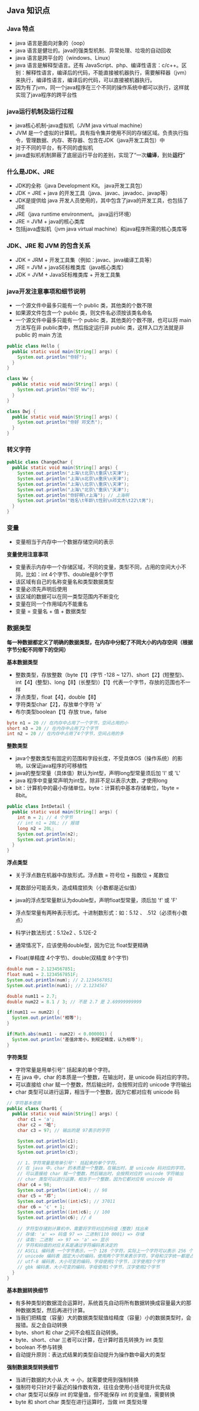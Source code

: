 ## Java 知识点

### Java 特点

* java 语言是面向对象的（oop）
* java 语言是健壮的。java的强类型机制、异常处理、垃圾的自动回收
* java 语言是跨平台的（windows、Linux）
* java 语言是解释型语言。还有 JavaScript、php、编译性语言：c/c++。区别：解释性语言，编译后的代码，不能直接被机器执行，需要解释器（jvm）来执行，编译性语言，编译后的代码，可以直接被机器执行。
* 因为有了jvm，同一个java程序在三个不同的操作系统中都可以执行，这样就实现了java程序的跨平台性

### java运行机制及运行过程

* java核心机制-java虚拟机（JVM java virtual machine）
* JVM 是一个虚拟的计算机，具有指令集并使用不同的存储区域。负责执行指令，管理数据、内存、寄存器、包含在JDK（java开发工具包）中
* 对于不同的平台，有不同的虚拟机
* java虚拟机机制屏蔽了底层运行平台的差别，实现了“一次**编译**，到处**运行**”

### 什么是JDK、JRE

* JDK的全称（java Development Kit。 java开发工具包）
* JDK = JRE + java 的开发工具（java、javac、javadoc、javap等）
* JDK是提供给 java 开发人员使用的，其中包含了java的开发工具，也包括了JRE
* JRE（java runtime environment。 java运行环境）
* JRE = JVM + java的核心类库
* 包括java虚拟机（jvm java virtual machine）和java程序所需的核心类库等

### JDK、JRE 和 JVM 的包含关系

* JDK = JRM + 开发工具集（例如：javac、java编译工具等）
* JRE = JVM + javaSE标椎类库（java核心类库）
* JDK = JVM + JavaSE标椎类库 + 开发工具集

### java开发注意事项和细节说明

* 一个源文件中最多只能有一个 public 类，其他类的个数不限
* 如果源文件包含一个 public 类，则文件名必须按该类名命名
* 一个源文件中最多只能有一个 public 类，其他类的个数不限，也可以将 main 方法写在非 public类中，然后指定运行非 public 类，这样入口方法就是非 public 的 main 方法

```java
public class Hello {
  public static void main(String[] args) {
    System.out.println("你好");
  }
}

class Ww {
  public static void main(String[] args) {
    System.out.println("你好 Ww");
  }
}

class Dwj {
  public static void main(String[] args) {
    System.out.println("你好 邓文杰");
  }
}
```

### 转义字符

```java
public class ChangeChar {
  public static void main(String[] args) {
    System.out.println("上海\t北京\t重庆\t天津");
    System.out.println("上海\n北京\n重庆\n天津");
    System.out.println("上海\\北京\\重庆\\天津");
    System.out.println("上海\"北京\"重庆\"天津");
    System.out.println("你好啊\r上海"); // 上海啊
    System.out.println("姓名\t年龄\t性别\n邓文杰\t22\t男");
  }
}
```

### 变量

* 变量相当于内存中一个数据存储空间的表示

**变量使用注意事项**

* 变量表示内存中一个存储区域，不同的变量，类型不同，占用的空间大小不同，比如：int 4个字节、double是8个字节
* 该区域有自己的名称变量名和类型数据类型
* 变量必须先声明后使用
* 该区域的数据可以在同一类型范围内不断变化
* 变量在同一个作用域内不能重名
* 变量 = 变量名 + 值 + 数据类型

### 数据类型

**每一种数据都定义了明确的数据类型，在内存中分配了不同大小的内存空间（根据字节分配不同带下的空间）**

**基本数据类型**

* 整数类型，存放整数（byte【1】(字节 -128 ~ 127)、short【2】(短整型)、int【4】(整型)、long【8】(长整型)）【1】代表一个字节，存放的范围也不一样
* 浮点类型，float【4】，double【8】
* 字符类型char【2】，存放单个字符 'a'
* 布尔类型boolean【1】存放 true，false

```java
byte n1 = 20 // 在内存中占用了一个字节，空间占用的小
short n3 = 20 // 在内存中占用了2个字节
int n2 = 20 // 在内存中占用了4个字节，空间占用的多
```

**整数类型**

* java个整数类型有固定的范围和字段长度，不受具体OS（操作系统）的影响，以保证java程序的可移植性
* java的整型常量（具体值）默认为int型，声明long型常量须后加 'l' 或 'L'
* java 程序中变量常声明为int型，除非不足以表示大数，才使用long
* bit：计算机中的最小存储单位。byte：计算机中基本存储单位，1byte = 8bit。

```java
public class IntDetail {
  public static void main(String[] args) {
    int n = 2; // 4 个字节
    // int n1 = 20L; // 报错
    long n2 = 20L;
    System.out.println(n2);
    System.out.println(n);
  }
}
```

**浮点类型**

* 关于浮点数在机器中存放形式。浮点数 = 符号位 + 指数位 + 尾数位
* 尾数部分可能丢失，造成精度损失（小数都是近似值）

* java的浮点型常量默认为double型，声明float型常量，须后加 'f' 或 'F'
* 浮点型常量有两种表示形式。十进制数形式：如：5.12 、 .512（必须有小数点）
* 科学计数法形式：5.12e2 、5.12E-2
* 通常情况下，应该使用double型，因为它比 float型更精确
* Float(单精度 4个字节)、double(双精度 8个字节)

```java
double num = 2.1234567851;
float num1 = 2.1234567851F;
System.out.println(num); // 2.1234567851
System.out.println(num1); // 2.1234567

double num11 = 2.7;
double num22 = 8.1 / 3; // 不是 2.7 是 2.69999999999

if(num11 == num22) {
  System.out.println('相等');
}

if(Math.abs(num11 - num22) < 0.000001) {
  System.out.println('差值非常小，到规定精度，认为相等');
}
```

**字符类型**

* 字符常量是用单引号'' 括起来的单个字符。
* 在 java 中，char 的本质是一个整数，在输出时，是 unicode 码对应的字符。
*  可以直接给 char 赋一个整数，然后输出时，会按照对应的 unicode 字符输出
* char 类型可以进行运算，相当于一个整数，因为它都对应有 unicode 码

```java
// 字符基本使用
public class Char01 {
  public static void main(String[] args) {
    char c1 = 'a';
    char c2 = '哈';
    char c3 = 97; // 输出的是 97表示的字符

    System.out.println(c1);
    System.out.println(c2);
    System.out.println(c3);

    // 1、字符常量是用单引号'' 括起来的单个字符。
    // 在 java 中，char 的本质是一个整数，在输出时，是 unicode 码对应的字符。
    // 可以直接给 char 赋一个整数，然后输出时，会按照对应的 unicode 字符输出
    // char 类型可以进行运算，相当于一个整数，因为它都对应有 unicode 码
    char c4 = 98;
    System.out.println((int)c4); // 98
    char c5 = '邓';
    System.out.println((int)c5); // 37011
    char c6 = 'c' + 1;
    System.out.println((int)c6); // 100
    System.out.println(c6); // d
    
    // 字符型存储到计算机中，需要将字符对应的码值（整数）找出来
    // 存储: 'a' => 码值 97 => 二进制(110 0001) => 存储
    // 读取: 二进制  => 97 => 'a' => 显示
    // 字符和码值的对应关系是通过字符编码表决定的
    // ASCLL 编码表 一个字节表示，一个 128 个字符，实际上一个字符可以表示 256 个字符
    // unicode 编码表 固定大小的编码，使用两个字节来表示字符，字母和汉字统一都是占用两个字节（浪费空间）
    // utf-8 编码表，大小可变的编码，字母使用1个字节，汉字使用3个字节
    // gbk 编码表，大小可变的编码，字母使用1个字节，汉字使用2个字节
  }
}
```

**基本数据转换细节**

* 有多种类型的数据混合运算时，系统首先自动将所有数据转换成容量最大的那种数据类型，然后再进行计算。
* 当我们把精度（容量）大的数据类型赋值给精度（容量）小的数据类型时，会报错。反之会自动转换
* byte、short 和 char 之间不会相互自动转换。
* byte、short、char 三者可以计算，在计算时首先转换为 int 类型
* boolean 不参与转换
* 自动提升原则：表达式结果的类型自动提升为操作数中最大的类型

**强制数据类型转换细节**

* 当进行数据的大小从 大 -> 小，就需要使用到强制转换
* 强制符号只针对于最近的操作数有效，往往会使用小括号提升优先级
*  char 类型可以保存 int 的常量值，但不能保存 int 的变量值，需要转换
* byte 和 short char 类型在进行运算时，当做 int 类型处理
